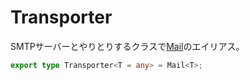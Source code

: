 # Transporter

SMTPサーバーとやりとりするクラスで[Mail](Mail.md)のエイリアス。

```typescript
export type Transporter<T = any> = Mail<T>;
```
